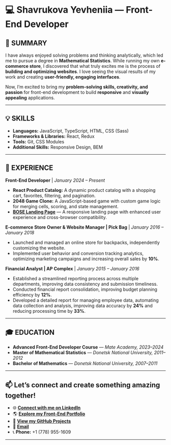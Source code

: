 # 💻 Shavrukova Yevheniia — Front-End Developer


## 📝 SUMMARY  
I have always enjoyed solving problems and thinking analytically, which led me to pursue a degree in **Mathematical Statistics**. While running my own **e-commerce store**, I discovered that what truly excites me is the process of **building and optimizing websites**. I love seeing the visual results of my work and creating **user-friendly, engaging interfaces**.  

Now, I’m excited to bring my **problem-solving skills, creativity, and passion** for front-end development to build **responsive** and **visually appealing** applications.

---

## 💡 SKILLS  
- **Languages:** JavaScript, TypeScript, HTML, CSS (Sass)  
- **Frameworks & Libraries:** React, Redux  
- **Tools:** Git, CSS Modules  
- **Additional Skills:** Responsive Design, BEM  

---

## 💼 EXPERIENCE  
**Front-End Developer** | *January 2024 – Present*  
- **React Product Catalog:** A dynamic product catalog with a shopping cart, favorites, filtering, and pagination.  
- **2048 Game Clone:** A JavaScript-based game with custom game logic for merging cells, scoring, and state management.  
- **[BOSE Landing Page](https://janeshavrukova.github.io/bose-landing-page/#)** — A responsive landing page with enhanced user experience and cross-browser compatibility.  

**E-commerce Store Owner & Website Manager | Pick Bag** | *January 2016 – January 2018*  
- Launched and managed an online store for backpacks, independently customizing the website.  
- Implemented user behavior and conversion tracking analytics, optimizing marketing campaigns and increasing overall sales by **10%**.  

**Financial Analyst | AP Complex** | *January 2015 – January 2016*  
- Established a streamlined reporting process across multiple departments, improving data consistency and submission timeliness.  
- Conducted financial report consolidation, improving budget planning efficiency by **12%**.  
- Developed a detailed report for managing employee data, automating data collection and analysis, improving data accuracy by **24%** and reducing processing time by **33%**.  

---

## 🎓 EDUCATION  
- **Advanced Front-End Developer Course** — *Mate Academy, 2023–2024*  
- **Master of Mathematical Statistics** — *Donetsk National University, 2011–2012*  
- **Bachelor of Mathematics** — *Donetsk National University, 2007–2011*  

---

## 📫 Let’s connect and create something amazing together!  
- 🌐 [**Connect with me on LinkedIn**](https://www.linkedin.com/in/yevheniia-shavrukova)  
- 🌎 [**Explore my Front-End Portfolio**](https://janeshavrukova.github.io/Portfolio/) 
- 💾 [**View my GitHub Projects**](https://github.com/JaneShavrukova)  
- 📧 [**Email**](mailto:eva.shavrukova@gmail.com)  
- 📞 **Phone:** +1 (778) 955-1609 
---
